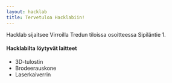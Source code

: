 ```yaml
---
layout: hacklab
title: Tervetuloa Hacklabiin!
---
```


Hacklab sijaitsee Virroilla Tredun tiloissa osoitteessa Sipiläntie 1.

#### [](#header-4)Hacklabilta löytyvät laitteet

*   3D-tulostin
*   Brodeerauskone
*   Laserkaiverrin